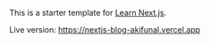 This is a starter template for [Learn Next.js](https://nextjs.org/learn).

Live version: https://nextjs-blog-akifunal.vercel.app
